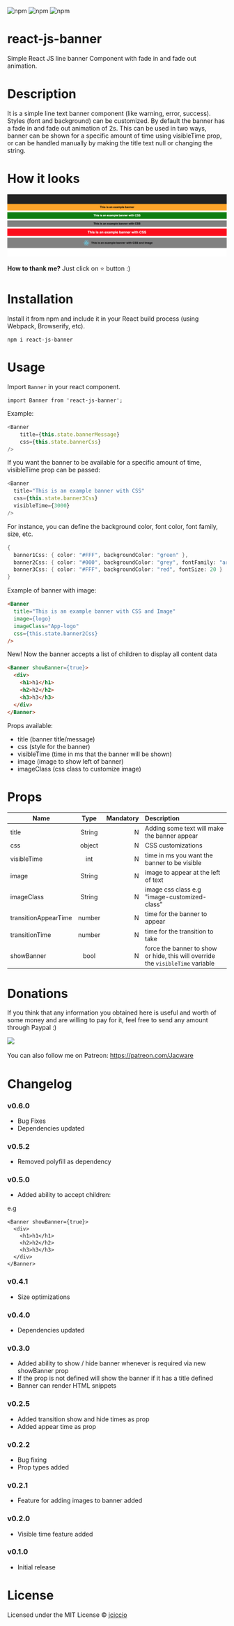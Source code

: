 
![npm](https://img.shields.io/npm/dt/react-js-banner.svg)
![npm](https://img.shields.io/npm/v/react-js-banner.svg)
![npm](https://img.shields.io/npm/l/react-js-banner.svg)


# react-js-banner

Simple React JS line banner Component with fade in and fade out animation.

# Description

It is a simple line text banner component (like warning, error, success). 
Styles (font and background) can be customized. By default the banner has a fade in and fade out animation of 2s. This can be used in two ways, banner can be shown for a specific amount of time using visibleTime prop, or can be handled manually by making the title text null or changing the string.

# How it looks

![alt text](banner.png "React JS Banner example")

**How to thank me?**
Just click on ⭐️ button :)

# Installation

Install it from npm and include it in your React build process (using Webpack, Browserify, etc).

```
npm i react-js-banner
```

# Usage

Import `Banner` in your react component.

```
import Banner from 'react-js-banner';
```

Example:

```javascript
<Banner 
	title={this.state.bannerMessage} 
	css={this.state.bannerCss} 
/>
```

If you want the banner to be available for a specific amount of time, visibleTime prop can be passed:

```javascript
<Banner 
  title="This is an example banner with CSS" 
  css={this.state.banner3Css} 
  visibleTime={3000}
/>
```

For instance, you can define the background color, font color, font family, size, etc.

```java
{
  banner1Css: { color: "#FFF", backgroundColor: "green" },
  banner2Css: { color: "#000", backgroundColor: "grey", fontFamily: "arial" },
  banner3Css: { color: "#FFF", backgroundColor: "red", fontSize: 20 }
}
```

Example of banner with image:

``` html
<Banner 
  title="This is an example banner with CSS and Image" 
  image={logo} 
  imageClass="App-logo"
  css={this.state.banner2Css}
/>

```

New! Now the banner accepts a list of children to display all content data
``` html
<Banner showBanner={true}>
  <div>
    <h1>h1</h1>
    <h2>h2</h2>
    <h3>h3</h3>
  </div>
</Banner>
```

Props available:
* title (banner title/message)
* css (style for the banner)
* visibleTime (time in ms that the banner will be shown)
* image (image to show left of banner)
* imageClass (css class to customize image)


# Props

| Name        | Type            | Mandatory | Description  
| ------------- |:-------------:| -----:|:-----|
| title      | String | N | Adding some text will make the banner appear |
| css | object     | N|  CSS customizations |
| visibleTime | int     | N|  time in ms you want the banner to be visible |
| image | String     | N|  image to appear at the left of text |
| imageClass | String     | N|  image css class e.g "image-customized-class" |
| transitionAppearTime | number| N|  time for the banner to appear |
| transitionTime | number | N|  time for the transition to take |
| showBanner | bool | N|  force the banner to show or hide, this will override the `visibleTime` variable |

# Donations

If you think that any information you obtained here is useful and worth of some money and are willing to pay for it, feel free to send any amount through Paypal :)

[![](https://www.paypalobjects.com/en_US/i/btn/btn_donateCC_LG.gif)](https://www.paypal.com/cgi-bin/webscr?cmd=_s-xclick&hosted_button_id=2MSMEVFF9P33N)

You can also follow me on Patreon:
https://patreon.com/Jacware


# Changelog

### v0.6.0
* Bug Fixes
* Dependencies updated

### v0.5.2
* Removed polyfill as dependency

### v0.5.0
* Added ability to accept children:

e.g

```
<Banner showBanner={true}>
  <div>
    <h1>h1</h1>
    <h2>h2</h2>
    <h3>h3</h3>
  </div>
</Banner>
```

### v0.4.1
* Size optimizations

### v0.4.0
* Dependencies updated

### v0.3.0
* Added ability to show / hide banner whenever is required via new showBanner prop
* If the prop is not defined will show the banner if it has a title defined
* Banner can render HTML snippets

### v0.2.5
* Added transition show and hide times as prop
* Added appear time as prop

### v0.2.2
* Bug fixing
* Prop types added

### v0.2.1
* Feature for adding images to banner added

### v0.2.0
* Visible time feature added

### v0.1.0
* Initial release


# License 

Licensed under the MIT License © [jciccio](https://www.npmjs.com/~jciccio)

